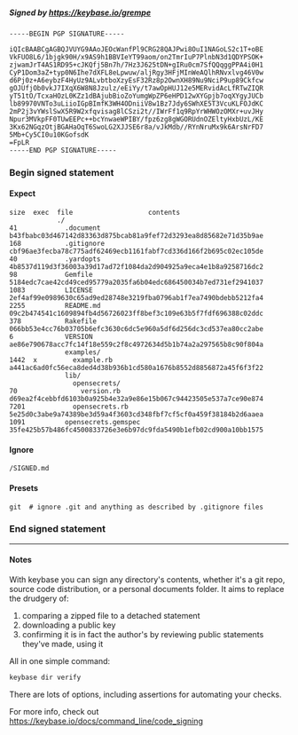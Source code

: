 ##### Signed by https://keybase.io/grempe
```
-----BEGIN PGP SIGNATURE-----

iQIcBAABCgAGBQJVUYG9AAoJEOcWanfPl9CRG28QAJPwi8OuI1NAGoLS2c1T+oBE
VkFUO8L6/1bjgk90H/x9AS9h1BBVIeYT99aom/on2TmrIuP7PlnbN3d1QDYPSOK+
zjwamJrT4AS1RD95+cJKQfj5Bn7h/7Hz3J625tDN+gIRu0cm7SfQQqggPPA4i0H1
CyP1Dom3aZ+typ0N6Ihe7dXFL8eLpwuw/aljRgy3HFjMInWeAQlhRNvxlvg46V0w
d6Pj0z+A6eybzF4HyUz9ALvbtboXzyEsF32Rz8p2OwnXH89Nu9NciP9up89Ckfcw
gOJUfjOb0vkJ7IXqX6W8N8Jzulz/eEiYy/t7awOpHUJ12e5MERvidAcLfRTwZIQR
yT51tO/TcxaHOzL0KZz1dBAjubBioZoYumgWpZP6eHPD12wXYGpjb7oqXYgyJUCb
lb89970VNTo3uLiioIGpBImfK3WH4ODniiV8w1Bz7Jdy6SWhXE5T3VcuKLFOJdKC
2mP2j3vYWslSwX5R9W2xfqvisag8lCSzi2t//IWrFf1q9RpYrWHWOzOMXr+uvJHy
Npur3MVkpFF0TUwEEPc++bcYnwaeWPIBY/fpz6zg8gWGORUdnOZEltyHxbUzL/KE
3Kx62NGqzOtjBGAHaOqT6SwoLG2XJJSE6r8a/vJkMdb//RYnNruMx9k6ArsNrFD7
5Mb+Cy5CI0u10KGofsdK
=FpLR
-----END PGP SIGNATURE-----

```

<!-- END SIGNATURES -->

### Begin signed statement 

#### Expect

```
size  exec  file                   contents                                                        
            ./                                                                                     
41            .document            b43fbabc03d467142d83363d875bcab81a9fef72d3293ea8d85682e71d35b9ae
168           .gitignore           cbf96ae3fecba78c775adf62469ecb1161fabf7cd336d166f2b695c02ec105de
40            .yardopts            4b8537d119d3f36003a39d17ad72f1084da2d904925a9eca4e1b8a9258716dc2
98            Gemfile              5184edc7cae42cd49ced95779a2035fa6b04edc686450034b7ed731ef2941037
1083          LICENSE              2ef4af99e0989630c65ad9ed28748e3219fba0796ab1f7ea7490bdebb5212fa4
2255          README.md            09c2b474541c1609894fb4d56726023ff8bef3c109e63b5f7fdf696388c02ddc
378           Rakefile             066bb53e4cc76b03705b6efc3630c6dc5e960a5df6d256dc3cd537ea80cc2abe
6             VERSION              ae86e790678acc7fc14f18e559c2f8c4972634d5b1b74a2a297565b8c90f804a
              examples/                                                                            
1442  x         example.rb         a441ac6ad0fc56eca8ded4d38b936b1cd580a1676b8552d8856872a45f6f3f22
              lib/                                                                                 
                opensecrets/                                                                       
70                version.rb       d69ea2f4cebbfd6103b0a925b4e32a9e86e15b067c94423505e537a7ce90e874
7201            opensecrets.rb     5e25d0c3abe9a74389be3d59a4f3603cd348fbf7cf5cf0a459f38184b2d6aaea
1091          opensecrets.gemspec  35fe425b57b486fc4500833726e3e6b97dc9fda5490b1efb02cd900a10bb1575
```

#### Ignore

```
/SIGNED.md
```

#### Presets

```
git  # ignore .git and anything as described by .gitignore files
```

<!-- summarize version = 0.0.9 -->

### End signed statement

<hr>

#### Notes

With keybase you can sign any directory's contents, whether it's a git repo,
source code distribution, or a personal documents folder. It aims to replace the drudgery of:

  1. comparing a zipped file to a detached statement
  2. downloading a public key
  3. confirming it is in fact the author's by reviewing public statements they've made, using it

All in one simple command:

```bash
keybase dir verify
```

There are lots of options, including assertions for automating your checks.

For more info, check out https://keybase.io/docs/command_line/code_signing